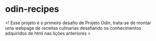 # odin-recipes

<! Esse projeto é o primeiro desafio de Projeto Odin, trata-se de montar uma webpage de receitas culinarias desafiando os conhecimentos adquiridos de html nas lições anteriores >